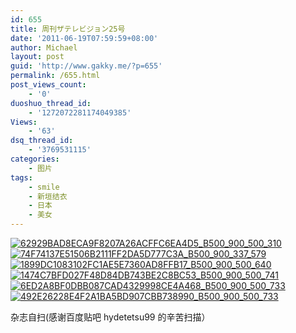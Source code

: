 ```yaml
---
id: 655
title: 周刊ザテレビジョン25号
date: '2011-06-19T07:59:59+08:00'
author: Michael
layout: post
guid: 'http://www.gakky.me/?p=655'
permalink: /655.html
post_views_count:
    - '0'
duoshuo_thread_id:
    - '1272072281174049385'
Views:
    - '63'
dsq_thread_id:
    - '3769531115'
categories:
    - 图片
tags:
    - smile
    - 新垣结衣
    - 日本
    - 美女
---
```


[![62929BAD8ECA9F8207A26ACFFC6EA4D5_B500_900_500_310](http://www.yui-aragaki.org/wp-content/uploads/img/62929BAD8ECA9F8207A26ACFFC6EA4D5_B500_900_500_310.jpeg)](http://www.yui-aragaki.org/wp-content/uploads/img/62929BAD8ECA9F8207A26ACFFC6EA4D5_B1280_1280_1023_635.jpeg) [![74F74137E51506B2111FF2DA5D777C3A_B500_900_337_579](http://www.yui-aragaki.org/wp-content/uploads/img/74F74137E51506B2111FF2DA5D777C3A_B500_900_337_579.jpeg)](http://www.yui-aragaki.org/wp-content/uploads/img/74F74137E51506B2111FF2DA5D777C3A_B1280_1280_337_579.jpeg) [![1899DC1083102FC1AE5E7360AD8FFB17_B500_900_500_640](http://www.yui-aragaki.org/wp-content/uploads/img/1899DC1083102FC1AE5E7360AD8FFB17_B500_900_500_640.jpeg)](http://www.yui-aragaki.org/wp-content/uploads/img/1899DC1083102FC1AE5E7360AD8FFB17_B1280_1280_799_1023.jpeg) [![1474C7BFD027F48D84DB743BE2C8BC53_B500_900_500_741](http://www.yui-aragaki.org/wp-content/uploads/img/1474C7BFD027F48D84DB743BE2C8BC53_B500_900_500_741.jpeg)](http://www.yui-aragaki.org/wp-content/uploads/img/1474C7BFD027F48D84DB743BE2C8BC53_B1280_1280_690_1023.jpeg) [![6ED2A8BF0DBB087CAD4329998CE4A468_B500_900_500_733](http://www.yui-aragaki.org/wp-content/uploads/img/6ED2A8BF0DBB087CAD4329998CE4A468_B500_900_500_733.jpeg)](http://www.yui-aragaki.org/wp-content/uploads/img/6ED2A8BF0DBB087CAD4329998CE4A468_B1280_1280_698_1024.jpeg) [![492E26228E4F2A1BA5BD907CBB738990_B500_900_500_733](http://www.yui-aragaki.org/wp-content/uploads/img/492E26228E4F2A1BA5BD907CBB738990_B500_900_500_733.jpeg)](http://www.yui-aragaki.org/wp-content/uploads/img/492E26228E4F2A1BA5BD907CBB738990_B1280_1280_698_1024.jpeg)

杂志自扫(感谢百度贴吧 hydetetsu99 的辛苦扫描）